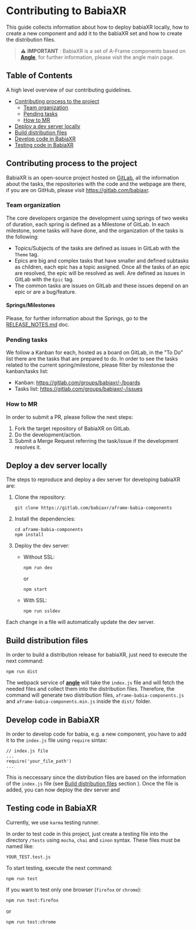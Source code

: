 # Contributing to BabiaXR

This guide collects information about how to deploy babiaXR locally, how to create a new component and add it to the babiaXR set and how to create the distribution files.


> :warning: **IMPORTANT**  : BabiaXR is a set of A-Frame components based on [**Angle**](https://www.npmjs.com/package/angle), for further information, please visit the angle main page.


## Table of Contents

A high level overview of our contributing guidelines.

- [Contributing process to the project](#contributing-process-to-the-project)
    - [Team organization](#team-organization)
    - [Pending tasks](#pending-tasks)
    - [How to MR](#how-to-mr)
- [Deploy a dev server locally](#deploy-a-dev-server-locally)
- [Build distribution files](#build-distribution-files)
- [Develop code in BabiaXR](#develop-code-in-babiaxr)
- [Testing code in BabiaXR](#testing-code-in-babiaxr)


## Contributing process to the project

BabiaXR is an open-source project hosted on [GitLab](https://gitlab.com/babiaxr), all the information about the tasks, the repositories with the code and the webpage are there, if you are on GitHub, please visit https://gitlab.com/babiaxr.

### Team organization

The core developers organize the development using springs of two weeks of duration, each spring is defined as a Milestone of GitLab. In each milestone, some tasks will have done, and the organization of the tasks is the following:

- Topics/Subjects of the tasks are defined as issues in GitLab with the `Theme` tag.
- Epics are big and complex tasks that have smaller and defined subtasks as children, each epic has a topic assigned. Once all the tasks of an epic are resolved, the epic will be resolved as well. Are defined as issues in GitLab with the `Epic` tag.
- The common tasks are issues on GitLab and these issues depend on an epic or are a bug/feature.

#### Springs/Milestones

Please, for further information about the Springs, go to the [RELEASE_NOTES.md](https://gitlab.com/babiaxr/aframe-babia-components/-/blob/master/docs/RELEASE_NOTES.md) doc.

### Pending tasks

We follow a Kanban for each, hosted as a board on GitLab, in the "To Do" list there are the tasks that are prepared to do. In order to see the tasks related to the current spring/milestone, please filter by milestonse the kanban/tasks list:

- Kanban: https://gitlab.com/groups/babiaxr/-/boards
- Tasks list: https://gitlab.com/groups/babiaxr/-/issues

### How to MR

In order to submit a PR, please follow the next steps:

1. Fork the target repository of BabiaXR on GitLab.
2. Do the development/action.
3. Submit a Merge Request referring the task/issue if the development resolves it.

## Deploy a dev server locally

The steps to reproduce and deploy a dev server for developing babiaXR are:

1. Clone the repository:
    ```
    git clone https://gitlab.com/babiaxr/aframe-babia-components
    ```

2. Install the dependencies:
    ```
    cd aframe-babia-components
    npm install
    ```

3. Deploy the dev server:

    - Without SSL:
        ```
        npm run dev
        ```
        or
        ```
        npm start
        ```
    - With SSL:
        ```
        npm run ssldev
        ```

Each change in a file will automatically update the dev server.


## Build distribution files

In order to build a distribution release for babiaXR, just need to execute the next command:

```
npm run dist
```

The webpack service of [**angle**](https://www.npmjs.com/package/angle) will take the `index.js` file and will fetch the needed files and collect them into the distribution files.
Therefore, the command will generate two distribution files, `aframe-babia-components.js` and `aframe-babia-components.min.js` inside the `dist/` folder.


## Develop code in BabiaXR

In order to develop code for babia, e.g. a new component, you have to add it to the `index.js` file using `require` sintax:

```
// index.js file
...
require('your_file_path')
...
```

This is neccessary since the distribution files are based on the information of the `index.js` file (see [Build distribution files](#build-distribution-files) section
). Once the file is added, you can now deploy the dev server and 


## Testing code in BabiaXR

Currently, we use `karma` testing runner.

In order to test code in this project, just create a testing file into the directory `/tests` using `mocha`, `chai` and `sinon` syntax. These files must be named like:
```
YOUR_TEST.test.js
```

To start testing, execute the next command:
```
npm run test
```

If you want to test only one browser (`firefox` or `chrome`):
```
npm run test:firefox
```
or 
```
npm run test:chrome
```

